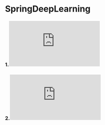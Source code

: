 # SpringDeepLearning
### 1.![spirng boot简单起步](https://github.com/tsmairc/SpringDeepLearning/blob/master/springboot/README.md)
### 2.![多数据源事务配置](https://github.com/tsmairc/SpringDeepLearning/blob/master/transaction/README.md)

